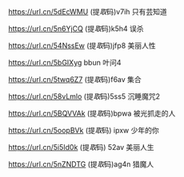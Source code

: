

https://url.cn/5dEcWMU      (提*取*码)v7ih    只有芸知道

https://url.cn/5n6YjCQ      (提*取*码)k5h4    误杀

https://url.cn/54NssEw      (提*取*码)jfp8  美丽人性

https://url.cn/5bGIXyg    bbun    叶问4

https://url.cn/5twq6Z7   (提*取*码)f6av 集合

https://url.cn/58vLmlo  (提*取*码)5ss5  沉睡魔咒2

https://url.cn/5BQVVAk   (提*取*码)bpwa 被光抓走的人

https://url.cn/5oopBVk   (提*取*码) ipxw 少年的你

https://url.cn/5i5Id0k (提*取*码) 52av 美丽人生

https://url.cn/5nZNDTG  (提*取*码)ag4n  猎魔人
